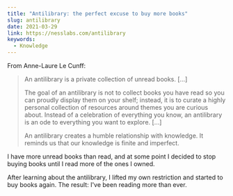 ```yaml
---
title: "Antilibrary: the perfect excuse to buy more books"
slug: antilibrary
date: 2021-03-29
link: https://nesslabs.com/antilibrary
keywords:
  - Knowledge
---
```


From Anne-Laure Le Cunff:

> An antilibrary is a private collection of unread books. […]
>
> The goal of an antilibrary is not to collect books you have read so you can proudly display them on your shelf; instead, it is to curate a highly personal collection of resources around themes you are curious about. Instead of a celebration of everything you know, an antilibrary is an ode to everything you want to explore. […]
>
> An antilibrary creates a humble relationship with knowledge. It reminds us that our knowledge is finite and imperfect.

I have more unread books than read, and at some point I decided to stop buying books until I read more of the ones I owned.

After learning about the antilibrary, I lifted my own restriction and started to buy books again. The result: I've been reading more than ever.

